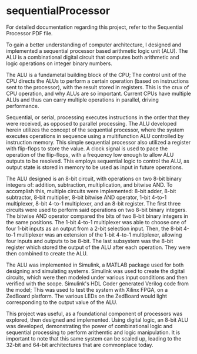 # sequentialProcessor
For detailed documentation regarding this project, refer to the Sequential Processor PDF file. 

To gain a better understanding of computer architecture, I designed and implemented a sequential processor based arithmetic logic unit (ALU). 
The ALU is a combinational digital circuit that computes both arithmetic and logic operations on integer binary numbers. 

The ALU is a fundametal building block of the CPU; The control unit of the CPU directs the ALUs to perform a certain operation (based on instructions sent to the processor), with the result stored in registers. This is the crux of CPU operation, and why ALUs are so important. Current CPUs have multiple ALUs and thus can carry multiple operations in parallel, driving performance. 

Sequential, or serial, processing executes instructions in the order that they were received, as opposed to parallel processing. The ALU developed herein utilizes the concept of the sequential processor, where the system executes operations in sequence using a multifunction ALU controlled by instruction memory. This simple sequential processor also utilized a register with flip-flops to store the value. A clock signal is used to pace the operation of the flip-flops, with a frequency low enough to allow ALU outputs to be resolved. This employs sequential logic to control the ALU, as output state is stored in memory to be used as input in future operations.

The ALU designed is an 8-bit circuit, with operations on two 8-bit binary integers of: addition, subtraction, multiplication, and bitwise AND. To accomplish this, multiple circuits were implemented: 8-bit adder, 8-bit subtractor, 8-bit multiplier, 8-bit bitwise AND operator, 1-bit 4-to-1 multiplexer, 8-bit 4-to-1 multiplexer, and an 8-bit register. The first three circuits were used to perform said operations on two 8-bit binary integers. The bitwise AND operator compared the bits of two 8-bit binary integers in the same positions. The 1-bit 4-to-1 multiplexer was able to choose one of four 1-bit inputs as an output from a 2-bit selection input. Then, the 8-bit 4-to-1 multiplexer was an extension of the 1-bit 4-to-1 multiplexer, allowing four inputs and outputs to be 8-bit. The last subsystem was the 8-bit register which stored the output of the ALU after each operation. They were then combined to create the ALU. 

The ALU was implemented in Simulink, a MATLAB package used for both designing and simulating systems. Simulink was used to create the digital circuits, which were then modeled under various input conditions and then verified with the scope. Simulink's HDL Coder generated Verilog code from the model; This was used to test the system with Xilinx FPGA, on a ZedBoard platform. The various LEDs on the ZedBoard would light corresponding to the output value of the ALU. 

This project was useful, as a foundational component of processors was explored, then designed and implemented. Using digital logic, an 8-bit ALU was developed, demonstrating the power of combinational logic and sequential processing to perform arithemtic and logic manipulation. It is important to note that this same system can be scaled up, leading to the 32-bit and 64-bit architectures that are commonplace today.    


